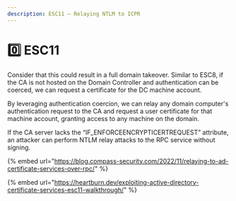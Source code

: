 ```yaml
---
description: ESC11 – Relaying NTLM to ICPR
---
```


# 0️⃣ ESC11

Consider that this could result in a full domain takeover. Similar to ESC8, if the CA is not hosted on the Domain Controller and authentication can be coerced, we can request a certificate for the DC machine account.&#x20;

By leveraging authentication coercion, we can relay any domain computer's authentication request to the CA and request a user certificate for that machine account, granting access to any machine on the domain.&#x20;

If the CA server lacks the “IF\_ENFORCEENCRYPTICERTREQUEST” attribute, an attacker can perform NTLM relay attacks to the RPC service without signing.

{% embed url="https://blog.compass-security.com/2022/11/relaying-to-ad-certificate-services-over-rpc/" %}

{% embed url="https://heartburn.dev/exploiting-active-directory-certificate-services-esc11-walkthrough/" %}
